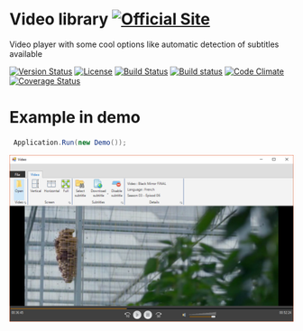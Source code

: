 # Video library [![Official Site](https://img.shields.io/badge/site-servodroid.com-orange.svg)](http://servodroid.com)

Video player with some cool options like automatic detection of subtitles available

[![Version Status](https://img.shields.io/nuget/v/Droid_Video.svg)](https://www.nuget.org/packages/Droid_Video/)
[![License](https://img.shields.io/github/license/brandondahler/Data.HashFunction.svg)](https://raw.githubusercontent.com/ThibaultMontaufray/Tools4Libraries/master/License)
[![Build Status](https://travis-ci.org/ThibaultMontaufray/Droid-Video.svg?branch=master)](https://travis-ci.org/ThibaultMontaufray/Droid-Video) 
[![Build status](https://ci.appveyor.com/api/projects/status/sidmejyg6biq7gkr?svg=true)](https://ci.appveyor.com/project/ThibaultMontaufray/Droid-Video)
[![Code Climate](https://codeclimate.com/github/ThibaultMontaufray/Droid-Video/badges/gpa.svg)](https://codeclimate.com/github/ThibaultMontaufray/Droid-Video)
[![Coverage Status](https://coveralls.io/repos/github/ThibaultMontaufray/Droid-Video/badge.svg)](https://coveralls.io/r/ThibaultMontaufray/Droid-Video?branch=master)

# Example in demo

```csharp
 Application.Run(new Demo());
```
<img src="./Demo.png" />
